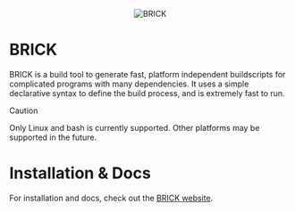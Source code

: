 <p align="center">
  <picture>
    <source media="(prefers-color-scheme: dark)" srcset="https://i.imgur.com/8ZcFITU.png">
    <img alt="BRICK" src="https://i.imgur.com/M2Uscke.png">
  </picture>
</p>

# BRICK

BRICK is a build tool to generate fast, platform independent buildscripts for complicated programs with many dependencies. It uses a simple declarative syntax to define the build process, and is extremely fast to run.

> [!CAUTION]
> Only Linux and bash is currently supported. Other platforms may be supported in the future.

# Installation & Docs

For installation and docs, check out the [BRICK website](https://cy4.dev/brick).
